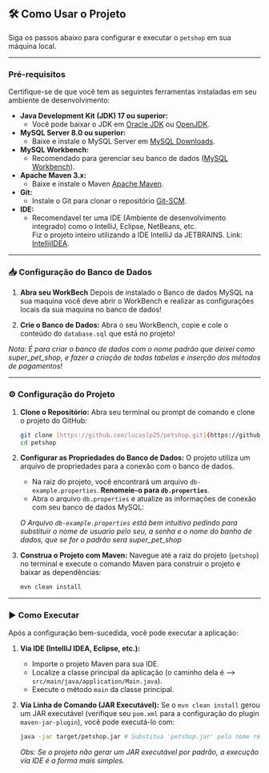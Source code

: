 ## 🛠️ Como Usar o Projeto

Siga os passos abaixo para configurar e executar o `petshop` em sua máquina local.

---

### Pré-requisitos

Certifique-se de que você tem as seguintes ferramentas instaladas em seu ambiente de desenvolvimento:

* **Java Development Kit (JDK) 17 ou superior:**
    * Você pode baixar o JDK em [Oracle JDK](https://www.oracle.com/java/technologies/downloads/) ou [OpenJDK](https://openjdk.org/install/).
* **MySQL Server 8.0 ou superior:**
    * Baixe e instale o MySQL Server em [MySQL Downloads](https://dev.mysql.com/downloads/mysql/).
* **MySQL Workbench:**
    * Recomendado para gerenciar seu banco de dados ([MySQL Workbench](https://www.mysql.com/products/workbench/)).
* **Apache Maven 3.x:**
    * Baixe e instale o Maven [Apache Maven](https://maven.apache.org/download.cgi).
* **Git:**
    * Instale o Git para clonar o repositório [Git-SCM](https://git-scm.com/downloads/).
* **IDE:**
   * Recomendavel ter uma IDE (Ambiente de desenvolvimento integrado) como o IntelliJ, Eclipse, NetBeans, etc. <br>
     Fiz o projeto inteiro utilizando a IDE IntelliJ da JETBRAINS. Link: [IntellijIDEA](https://www.jetbrains.com/idea/#).
---

### 📥 Configuração do Banco de Dados

1. **Abra seu WorkBech**
   Depois de instalado o Banco de dados MySQL na sua maquina você deve abrir o WorkBench e realizar as configurações locais da sua maquina no banco de dados!

2.  **Crie o Banco de Dados:**
   Abra o seu WorkBench, copie e cole o conteúdo do `database.sql` que está no projeto!

   *Nota: É para criar o banco de dados com o nome padrão que deixei como super_pet_shop, e fazer a criação de todas tabelas e inserção dos métodos de pagamentos!*

---

### ⚙️ Configuração do Projeto

1.  **Clone o Repositório:**
    Abra seu terminal ou prompt de comando e clone o projeto do GitHub:

    ```bash
    git clone [https://github.com/lucaslp25/petshop.git](https://github.com/lucaslp25/petshop.git)
    cd petshop
    ```

2.  **Configurar as Propriedades do Banco de Dados:**
    O projeto utiliza um arquivo de propriedades para a conexão com o banco de dados. <br>

    * Na raiz do projeto, você encontrará um arquivo `db-example.properties`. **Renomeie-o para `db.properties`**.
    * Abra o arquivo `db.properties` e atualize as informações de conexão com seu banco de dados MySQL:
  
    *O Arquivo `db-example.properties` está bem intuitivo pedindo para substituir o nome de usuario pelo seu, a senha e o nome do banho de dados, que se for o padrão sera super_pet_shop*

3.  **Construa o Projeto com Maven:**
    Navegue até a raiz do projeto (`petshop`) no terminal e execute o comando Maven para construir o projeto e baixar as dependências:

    ```bash
    mvn clean install
    ```

---

### ▶️ Como Executar

Após a configuração bem-sucedida, você pode executar a aplicação:

1.  **Via IDE (IntelliJ IDEA, Eclipse, etc.):**
    * Importe o projeto Maven para sua IDE.
    * Localize a classe principal da aplicação (o caminho dela é --> `src/main/java/application/Main.java`).
    * Execute o método `main` da classe principal.

2.  **Via Linha de Comando (JAR Executável):**
    Se o `mvn clean install` gerou um JAR executável (verifique seu `pom.xml` para a configuração do plugin `maven-jar-plugin`), você pode executá-lo com:

    ```bash
    java -jar target/petshop.jar # Substitua 'petshop.jar' pelo nome real do seu JAR
    ```

    *Obs: Se o projeto não gerar um JAR executável por padrão, a execução via IDE é a forma mais simples.*
